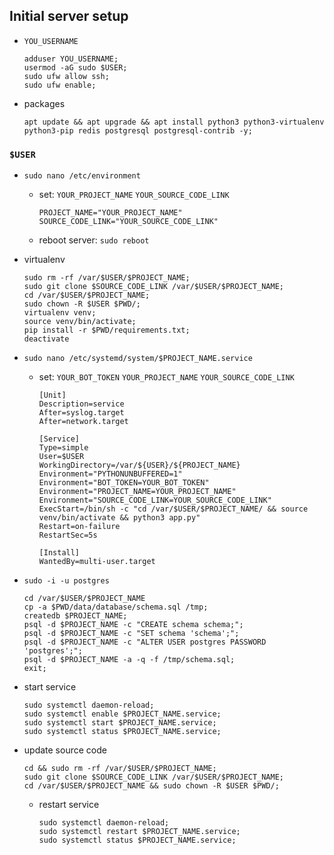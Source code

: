 ## Initial server setup

- `YOU_USERNAME`

    ```
    adduser YOU_USERNAME;
    usermod -aG sudo $USER;
    sudo ufw allow ssh;
    sudo ufw enable;
    ```
    
- packages

    ```
    apt update && apt upgrade && apt install python3 python3-virtualenv python3-pip redis postgresql postgresql-contrib -y;
    ```

### `$USER`

- `sudo nano /etc/environment`

    - set: `YOUR_PROJECT_NAME` `YOUR_SOURCE_CODE_LINK`
    
        ```
        PROJECT_NAME="YOUR_PROJECT_NAME"
        SOURCE_CODE_LINK="YOUR_SOURCE_CODE_LINK"
        ```
    - reboot server: `sudo reboot`
    
- virtualenv

    ```
    sudo rm -rf /var/$USER/$PROJECT_NAME;
    sudo git clone $SOURCE_CODE_LINK /var/$USER/$PROJECT_NAME;
    cd /var/$USER/$PROJECT_NAME;
    sudo chown -R $USER $PWD/;
    virtualenv venv;
    source venv/bin/activate;
    pip install -r $PWD/requirements.txt;
    deactivate
    ```
    
- `sudo nano /etc/systemd/system/$PROJECT_NAME.service`

    - set: `YOUR_BOT_TOKEN` `YOUR_PROJECT_NAME` `YOUR_SOURCE_CODE_LINK`
   
        ```
        [Unit]
        Description=service
        After=syslog.target
        After=network.target

        [Service]
        Type=simple
        User=$USER
        WorkingDirectory=/var/${USER}/${PROJECT_NAME}
        Environment="PYTHONUNBUFFERED=1"
        Environment="BOT_TOKEN=YOUR_BOT_TOKEN"
        Environment="PROJECT_NAME=YOUR_PROJECT_NAME"
        Environment="SOURCE_CODE_LINK=YOUR_SOURCE_CODE_LINK"
        ExecStart=/bin/sh -c "cd /var/$USER/$PROJECT_NAME/ && source venv/bin/activate && python3 app.py"
        Restart=on-failure
        RestartSec=5s

        [Install]
        WantedBy=multi-user.target
        ```

- `sudo -i -u postgres`

    ```
    cd /var/$USER/$PROJECT_NAME
    cp -a $PWD/data/database/schema.sql /tmp;  
    createdb $PROJECT_NAME; 
    psql -d $PROJECT_NAME -c "CREATE schema schema;";
    psql -d $PROJECT_NAME -c "SET schema 'schema';";
    psql -d $PROJECT_NAME -c "ALTER USER postgres PASSWORD 'postgres';";
    psql -d $PROJECT_NAME -a -q -f /tmp/schema.sql;
    exit;
    ```

- start service

    ```
    sudo systemctl daemon-reload;
    sudo systemctl enable $PROJECT_NAME.service;
    sudo systemctl start $PROJECT_NAME.service;
    sudo systemctl status $PROJECT_NAME.service;
    ```

- update source code

    ```
    cd && sudo rm -rf /var/$USER/$PROJECT_NAME;
    sudo git clone $SOURCE_CODE_LINK /var/$USER/$PROJECT_NAME;
    cd /var/$USER/$PROJECT_NAME && sudo chown -R $USER $PWD/;
    ```
    
    - restart service
    
        ```
        sudo systemctl daemon-reload;
        sudo systemctl restart $PROJECT_NAME.service;
        sudo systemctl status $PROJECT_NAME.service;
        ```

